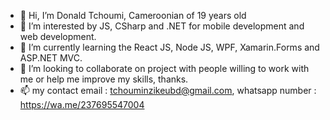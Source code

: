 - 👋 Hi, I’m Donald Tchoumi, Cameroonian of 19 years old
- 👀 I’m interested by JS, CSharp and .NET for mobile development and web development.
- 🌱 I’m currently learning the React JS, Node JS, WPF, Xamarin.Forms and ASP.NET MVC.
- 💞️ I’m looking to collaborate on project with people willing to work with me or help me improve my skills, thanks.
- 📫 my contact email : tchouminzikeubd@gmail.com, whatsapp number : https://wa.me/237695547004

<!---
tchoumi313/tchoumi313 is a ✨ special ✨ repository because its `README.md` (this file) appears on your GitHub profile.
You can click the Preview link to take a look at your changes.
--->
